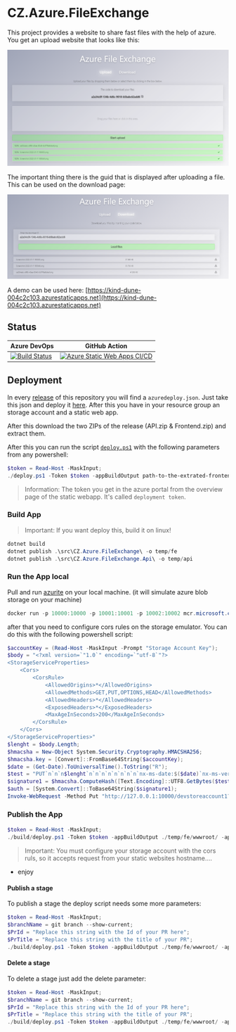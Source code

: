 # CZ.Azure.FileExchange

This project provides a website to share fast files with the help of azure.
You get an upload website that looks like this:

![Upload](docs/.assets/dbf1f27a-e386-4b94-bd34-418bca1a057a.png)

The important thing there is the guid that is displayed after uploading a file.
This can be used on the download page:

![Download](docs/.assets/ce9c3c1a-eb2d-4222-befb-fc57b8823404.png)

A demo can be used here:
[https://kind-dune-004c2c103.azurestaticapps.net](https://kind-dune-004c2c103.azurestaticapps.net)

## Status

| Azure DevOps | GitHub Action |
| ------------ | ------------- |
| [![Build Status](https://dev.azure.com/czon/CZ.Azure.FileExchange/_apis/build/status/codez-one.CZ.Azure.FileExchange?branchName=main)](https://dev.azure.com/czon/CZ.Azure.FileExchange/_build/latest?definitionId=9&branchName=main) | [![Azure Static Web Apps CI/CD](https://github.com/codez-one/CZ.Azure.FileExchange/actions/workflows/main.yml/badge.svg)](https://github.com/codez-one/CZ.Azure.FileExchange/actions/workflows/main.yml) |

## Deployment

In every [release](https://github.com/codez-one/CZ.Azure.FileExchange/releases/latest) of this repository you will find a `azuredeploy.json`.
Just take this json and deploy it [here](https://portal.azure.com/#create/Microsoft.Template).
After this you have in your resource group an storage account and a static web app.

After this download the two ZIPs of the release (API.zip & Frontend.zip) and extract them.

After this you can run the script [`deploy.ps1`](https://github.com/codez-one/CZ.Azure.FileExchange/blob/20220111.21/build/deploy.ps1) with the following parameters from any powershell:

```powershell
$token = Read-Host -MaskInput;
./deploy.ps1 -Token $token -appBuildOutput path-to-the-extrated-frontend-zip -apiBuildOutput path-to-the-extracted-api-zip
```

> Information: The token you get in the azure portal from the overview page of the static webapp. It's called `deployment token`.

### Build App

> Important: If you want deploy this, build it on linux!

```powershell
dotnet build
dotnet publish .\src\CZ.Azure.FileExchange\ -o temp/fe
dotnet publish .\src\CZ.Azure.FileExchange.Api\ -o temp/api
```

### Run the App local

Pull and run [azurite](https://github.com/azure/azurite) on your local machine. (it will simulate azure blob storage on your machine)

```powershell
docker run -p 10000:10000 -p 10001:10001 -p 10002:10002 mcr.microsoft.com/azure-storage/azurite
```

after that you need to configure cors rules on the storage emulator. You can do this with the following powershell script:

```powershell
$accountKey = (Read-Host -MaskInput -Prompt "Storage Account Key");
$body = "<?xml version=`"1.0`" encoding=`"utf-8`"?>
<StorageServiceProperties>
    <Cors>
        <CorsRule>
            <AllowedOrigins>*</AllowedOrigins>
            <AllowedMethods>GET,PUT,OPTIONS,HEAD</AllowedMethods>
            <AllowedHeaders>*</AllowedHeaders>
            <ExposedHeaders>*</ExposedHeaders>
            <MaxAgeInSeconds>200</MaxAgeInSeconds>
        </CorsRule>
    </Cors>
</StorageServiceProperties>"
$lenght = $body.Length;
$hmacsha = New-Object System.Security.Cryptography.HMACSHA256;
$hmacsha.key = [Convert]::FromBase64String($accountKey);
$date = (Get-Date).ToUniversalTime().ToString("R");
$test = "PUT`n`n`n$lenght`n`n`n`n`n`n`n`n`nx-ms-date:$($date)`nx-ms-version:2018-03-28`n/devstoreaccount1/devstoreaccount1`ncomp:properties`nrestype:service";
$signature1 = $hmacsha.ComputeHash([Text.Encoding]::UTF8.GetBytes($test));
$auth = [System.Convert]::ToBase64String($signature1);
Invoke-WebRequest -Method Put "http://127.0.0.1:10000/devstoreaccount1?restype=service&comp=properties" -Headers @{"Authorization" = "SharedKey devstoreaccount1:$($auth)"; "x-ms-version"= "2018-03-28"; "x-ms-date" = $date } -Body $body
```


### Publish the App

```powershell
$token = Read-Host -MaskInput;
./build/deploy.ps1 -Token $token -appBuildOutput ./temp/fe/wwwroot/ -apiBuildOutput ./temp/api/
```

> Important: You must configure your storage account with the cors ruls, so it accepts request from your static websites hostname....

- enjoy

#### Publish a stage

To publish a stage the deploy script needs some more parameters:

```powershell
$token = Read-Host -MaskInput;
$branchName = git branch --show-current;
$PrId = "Replace this string with the Id of your PR here";
$PrTitle = "Replace this string with the title of your PR";
./build/deploy.ps1 -Token $token -appBuildOutput ./temp/fe/wwwroot/ -apiBuildOutput ./temp/api/ -envrionmentName $PrId -pullrequestTitle $PrTitle -branchName $branchName
```

#### Delete a stage

To delete a stage just add the delete parameter:

```powershell
$token = Read-Host -MaskInput;
$branchName = git branch --show-current;
$PrId = "Replace this string with the Id of your PR here";
$PrTitle = "Replace this string with the title of your PR";
./build/deploy.ps1 -Token $token -appBuildOutput ./temp/fe/wwwroot/ -apiBuildOutput ./temp/api/ -envrionmentName $PrId -pullrequestTitle $PrTitle -branchName $branchName -Delete
```
